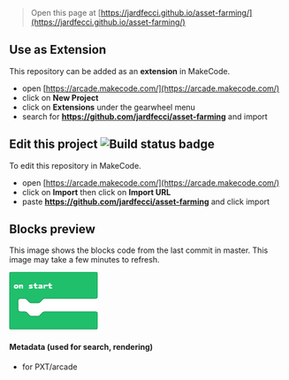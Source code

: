  


> Open this page at [https://jardfecci.github.io/asset-farming/](https://jardfecci.github.io/asset-farming/)

## Use as Extension

This repository can be added as an **extension** in MakeCode.

* open [https://arcade.makecode.com/](https://arcade.makecode.com/)
* click on **New Project**
* click on **Extensions** under the gearwheel menu
* search for **https://github.com/jardfecci/asset-farming** and import

## Edit this project ![Build status badge](https://github.com/jardfecci/asset-farming/workflows/MakeCode/badge.svg)

To edit this repository in MakeCode.

* open [https://arcade.makecode.com/](https://arcade.makecode.com/)
* click on **Import** then click on **Import URL**
* paste **https://github.com/jardfecci/asset-farming** and click import

## Blocks preview

This image shows the blocks code from the last commit in master.
This image may take a few minutes to refresh.

![A rendered view of the blocks](https://github.com/jardfecci/asset-farming/raw/master/.github/makecode/blocks.png)

#### Metadata (used for search, rendering)

* for PXT/arcade
<script src="https://makecode.com/gh-pages-embed.js"></script><script>makeCodeRender("{{ site.makecode.home_url }}", "{{ site.github.owner_name }}/{{ site.github.repository_name }}");</script>
